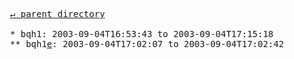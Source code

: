 <pre>
  <a href="../">&#x21b5; parent directory</a>
  
  * bqh1: 2003-09-04T16:53:43 to 2003-09-04T17:15:18
  ** bqh1<a href="e">e</a>: 2003-09-04T17:02:07 to 2003-09-04T17:02:42
</pre>
